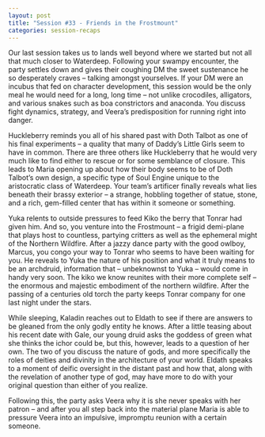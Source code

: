 ```yaml
---
layout: post
title: "Session #33 - Friends in the Frostmount"
categories: session-recaps
---
```

Our last session takes us to lands well beyond where we started but not all that much closer to Waterdeep. Following your swampy encounter, the party settles down and gives their coughing DM the sweet sustenance he so desperately craves – talking amongst yourselves. If your DM were an incubus that fed on character development, this session would be the only meal he would need for a long, long time – not unlike crocodiles, alligators, and various snakes such as boa constrictors and anaconda. You discuss fight dynamics, strategy, and Veera’s predisposition for running right into danger. 

Huckleberry reminds you all of his shared past with Doth Talbot as one of his final experiments – a quality that many of Daddy’s Little Girls seem to have in common. There are three others like Huckleberry that he would very much like to find either to rescue or for some semblance of closure. This leads to Maria opening up about how their body seems to be of Doth Talbot’s own design, a specific type of Soul Engine unique to the aristocratic class of Waterdeep. Your team’s artificer finally reveals what lies beneath their brassy exterior – a strange, hobbling together of statue, stone, and a rich, gem-filled center that has within it someone or something. 

Yuka relents to outside pressures to feed Kiko the berry that Tonrar had given him. And so, you venture into the Frostmount – a frigid demi-plane that plays host to countless, partying critters as well as the ephemeral might of the Northern Wildfire. After a jazzy dance party with the good owlboy, Marcus, you congo your way to Tonrar who seems to have been waiting for you. He reveals to Yuka the nature of his position and what it truly means to be an archdruid, information that – unbeknownst to Yuka – would come in handy very soon. The kiko we know reunites with their more complete self – the enormous and majestic embodiment of the northern wildfire. After the passing of a centuries old torch the party keeps Tonrar company for one last night under the stars.

While sleeping, Kaladin reaches out to Eldath to see if there are answers to be gleaned from the only godly entity he knows. After a little teasing about his recent date with Gale, our young druid asks the goddess of green what she thinks the ichor could be, but this, however, leads to a question of her own. The two of you discuss the nature of gods, and more specifically the roles of deities and divinity in the architecture of your world. Eldath speaks to a moment of deific oversight in the distant past and how that, along with the revelation of another type of god, may have more to do with your original question than either of you realize. 

Following this, the party asks Veera why it is she never speaks with her patron – and after you all step back into the material plane Maria is able to pressure Veera into an impulsive, impromptu reunion with a certain someone.
